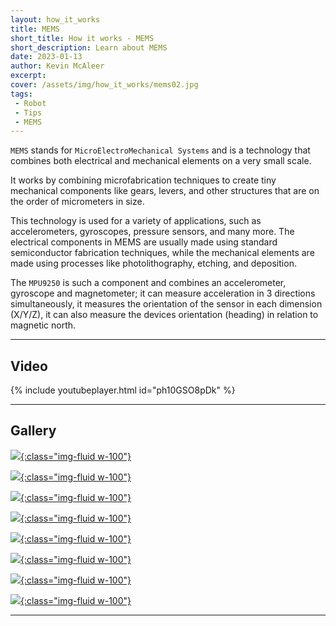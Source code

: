 ```yaml
---
layout: how_it_works
title: MEMS
short_title: How it works - MEMS
short_description: Learn about MEMS
date: 2023-01-13
author: Kevin McAleer
excerpt:
cover: /assets/img/how_it_works/mems02.jpg
tags:
 - Robot
 - Tips
 - MEMS
---
```


`MEMS` stands for `MicroElectroMechanical Systems` and is a technology that combines both electrical and mechanical elements on a very small scale.

It works by combining microfabrication techniques to create tiny mechanical components like gears, levers, and other structures that are on the order of micrometers in size. 

This technology is used for a variety of applications, such as accelerometers, gyroscopes, pressure sensors, and many more. The electrical components in MEMS are usually made using standard semiconductor fabrication techniques, while the mechanical elements are made using processes like photolithography, etching, and deposition.

The `MPU9250` is such a component and combines an accelerometer, gyroscope and magnetometer; it can measure acceleration in 3 directions simultaneously, it measures the orientation of the sensor in each dimension (X/Y/Z), it can also measure the devices orientation (heading) in relation to magnetic north.

---

## Video

{% include youtubeplayer.html id="ph10GSO8pDk" %}

---

## Gallery

[![](/assets/img/how_it_works/mems03.jpg){:class="img-fluid w-100"}](/assets/img/how_it_works/mems03.jpg)

[![](/assets/img/how_it_works/mems04.jpg){:class="img-fluid w-100"}](/assets/img/how_it_works/mems04.jpg)

[![](/assets/img/how_it_works/mems05.jpg){:class="img-fluid w-100"}](/assets/img/how_it_works/mems05.jpg)

[![](/assets/img/how_it_works/mems06.jpg){:class="img-fluid w-100"}](/assets/img/how_it_works/mems06.jpg)

[![](/assets/img/how_it_works/mems07.jpg){:class="img-fluid w-100"}](/assets/img/how_it_works/mems07.jpg)

[![](/assets/img/how_it_works/mems08.jpg){:class="img-fluid w-100"}](/assets/img/how_it_works/mems08.jpg)

[![](/assets/img/how_it_works/mems09.jpg){:class="img-fluid w-100"}](/assets/img/how_it_works/mems09.jpg)

[![](/assets/img/how_it_works/mems10.jpg){:class="img-fluid w-100"}](/assets/img/how_it_works/mems10.jpg)

---
